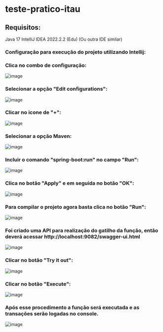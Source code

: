 # teste-pratico-itau


## Requisitos:

Java 17
IntelliJ IDEA 2022.2.2 (Edu) (Ou outra IDE similar)


### Configuração para execução do projeto utilizando Intellij:

### Clica no combo de configuração:

![image](https://github.com/sk4xd/teste-pratico-itau/assets/17811238/46e07aa9-07d5-4933-b09c-160362dc3dc0)

### Selecionar a opção "Edit configurations":

![image](https://github.com/sk4xd/teste-pratico-itau/assets/17811238/bb1bf14f-309c-4028-bedf-bc46089abb44)

### Clicar no icone de "+":

![image](https://github.com/sk4xd/teste-pratico-itau/assets/17811238/decc090e-2a55-4ca1-a6a8-bc3068448511)

### Selecionar a opção Maven:

![image](https://github.com/sk4xd/teste-pratico-itau/assets/17811238/16104af8-a3ee-443a-a19f-84c106e2f5c2)

### Incluir o comando "spring-boot:run" no campo "Run":

![image](https://github.com/sk4xd/teste-pratico-itau/assets/17811238/8a61e1bc-7357-46f5-a301-9191d0ae062b)

### Clica no botão "Apply" e em seguida no botão "OK":

![image](https://github.com/sk4xd/teste-pratico-itau/assets/17811238/3e889a52-a38a-4c78-bb41-a314611e5926)

### Para compilar o projeto agora basta clica no botão "Run":

![image](https://github.com/sk4xd/teste-pratico-itau/assets/17811238/0d42b4b6-ff34-4af6-8eac-9c4950ea7150)


### Foi criado uma API para realização do gatilho da função, então deverá acessar http://localhost:9082/swagger-ui.html

![image](https://github.com/sk4xd/teste-pratico-itau/assets/17811238/54abee1e-78a1-4639-8eff-13ed4a065467)

### Clicar no botão "Try it out":

![image](https://github.com/sk4xd/teste-pratico-itau/assets/17811238/d49468b4-bab8-49fe-9bb3-6bdfd4b9a76c)

### Clicar no botão "Execute":

![image](https://github.com/sk4xd/teste-pratico-itau/assets/17811238/e93e3404-fe35-4206-90b7-7c2de1484a7f)

### Após esse procedimento a função será executada e as transações serão logadas no console.

![image](https://github.com/sk4xd/teste-pratico-itau/assets/17811238/56146f81-3f02-47f0-aac9-8e4f86211f6a)




